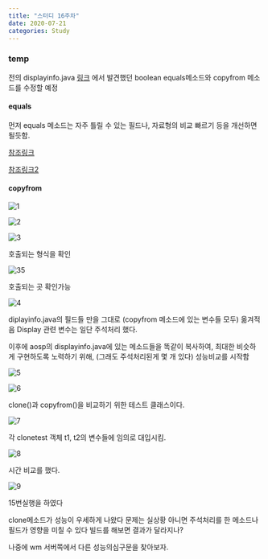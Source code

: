 ```yaml
---
title: "스터디 16주차"
date: 2020-07-21
categories: Study
---
```


### temp

전의 displayinfo.java [링크](https://cs.android.com/android/platform/superproject/+/master:frameworks/base/core/java/android/view/DisplayInfo.java) 에서 발견했던 boolean equals메소드와 copyfrom 메소드를 수정할 예정

#### equals

먼저 equals 메소드는 자주 틀릴 수 있는 필드나, 자료형의 비교 빠르기 등을 개선하면 될듯함.

[참조링크](https://stackoverflow.com/questions/23559526/performance-many-if-statements-vs-long-logical-expression)

[참조링크2](https://stackoverflow.com/questions/34428952/if-with-multiple-conditions-evaluation-in-java/34429054)

#### copyfrom

![1](https://blogfiles.pstatic.net/MjAyMDA3MjFfMjky/MDAxNTk1MzMyNDMwNDA1.6bTIRYNBJrxDLz24V7uQOcfzQ5t0gy_-p62UvfMUsWgg.AloQPVglG3kFBmzyVLUBBDn_jQi5hBEuFzleKJG_VDQg.JPEG.goonta96/3.JPG)

![2](https://blogfiles.pstatic.net/MjAyMDA3MjFfMjky/MDAxNTk1MzMyNDMwNDQ0.--Zsp2AwwyYKtfYDuMbc5lJU9dXvNvC9u6pGvYvEAfMg.5_mE6Hv5SWAXDBeAWlrPssabfAcWlKk_4Pu9lAqogPMg.JPEG.goonta96/1.JPG)

![3](https://blogfiles.pstatic.net/MjAyMDA3MjFfMjEw/MDAxNTk1MzMyNDMwNDA1.1eaewk3giSwU8XH1yeRvJTBr2szzJowLvKcrR65niB8g.96W_x2qqT-i-_VPC4Jeg2vuS1g8G6fkdOpQM2Z62QQMg.JPEG.goonta96/2.JPG)

호출되는 형식을 확인

![35](https://blogfiles.pstatic.net/MjAyMDA3MjJfMjQ1/MDAxNTk1NDE0OTcyMjA2.wBUwsgcFL3QaWFd5kDpQPpx3f_wUzpPL3tEBQD4LCmEg.wgEunj8fHDWMAALZuyNzLRmeu_Kw8hPDComUVqukvxog.JPEG.goonta96/%EC%97%AC%EB%9F%AC%ED%98%B8%EC%B6%9C%ED%99%95%EC%9D%B8.JPG)

호출되는 곳 확인가능

![4](https://blogfiles.pstatic.net/MjAyMDA3MjFfNzYg/MDAxNTk1MzMyNDMwNTIw.phowVFnxxo6_a7Bv-3HZPwv4gKLwX9thck5S5wMXe3Ig.-rYkDdg7L0A6uFkXWieJeZfEgSU1PpL9DkCGqsMwHPIg.JPEG.goonta96/11.JPG)

diplayinfo.java의 필드들 만을 그대로 (copyfrom 메소드에 있는 변수들 모두) 옮겨적음
Display 관련 변수는 일단 주석처리 했다.

이후에 aosp의 displayinfo.java에 있는 메소드들을 똑같이 복사하여, 최대한 비슷하게 구현하도록 노력하기 위해, (그래도 주석처리된게 몇 개 있다) 성능비교를 시작함

![5](https://blogfiles.pstatic.net/MjAyMDA3MjFfMjQg/MDAxNTk1MzMyNDMwNTIw.DeIj6pgdLjhoJkwkqoATHvIN5UfhR7IbgkoSRy2LlA8g.mMlb5yKaTCp2m9MHSiQn2dFOyOCv1NOTLzf4Z1H3oqIg.JPEG.goonta96/22.JPG)

![6](https://blogfiles.pstatic.net/MjAyMDA3MjFfMTM5/MDAxNTk1MzMyNTU0OTQz.TFCmdOTWqzbqcdROjX7V5XKwhmeoXT1i_km8P9znzq8g.h1--Z4HpuabUlgqE5yOMbyHWnXs71ETo9YskEBzIXHog.JPEG.goonta96/33.JPG)

clone()과 copyfrom()을 비교하기 위한 테스트 클래스이다.

![7](https://blogfiles.pstatic.net/MjAyMDA3MjFfMTI4/MDAxNTk1MzMyODE0ODI5.3zu75v2tsJ-JZnGrxRSDE2RejV6ERytaPAY57M6aY4wg.Qtfs_OO0g4ddBYd6UiSFkJibx-IDk8aUbxYBd_lwUnog.JPEG.goonta96/44.JPG)

각 clonetest 객체 t1, t2의 변수들에 임의로 대입시킴.

![8](https://blogfiles.pstatic.net/MjAyMDA3MjFfMjE4/MDAxNTk1MzMyOTM3ODgx.Po5-2nKg84djOD0IrzXKPjrf_PcSbvTlGY6ewOO8VFMg.gIgQSUIo4qf1PlAJwRnO0E7fGzUlvzw0YfULB_FfGUUg.JPEG.goonta96/55.JPG)

시간 비교를 했다.

![9](https://blogfiles.pstatic.net/MjAyMDA3MjJfNjYg/MDAxNTk1NDE1MzQ2NTE3.k_CjBsD8D0KPClKERK0eSJsk_9Q_PCg9LW12NEIpRAMg.83QLmgwkfPpoqi7kcq9T5pIM3mQFBfSUh6DC7ErCOk4g.JPEG.goonta96/15%EB%B2%88%EC%A7%84%ED%96%89.JPG)

15번실행을 하였다

clone메소드가 성능이 우세하게 나왔다
문제는 실상황 아니면 주석처리를 한 메소드나 필드가 영향을 미칠 수 있다
빌드를 해보면 결과가 달라지나?

나중에 wm 서버쪽에서 다른 성능의심구문을 찾아보자.
